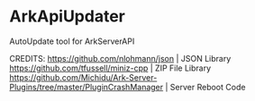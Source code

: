 # ArkApiUpdater
AutoUpdate tool for ArkServerAPI

CREDITS:
https://github.com/nlohmann/json | JSON Library
https://github.com/tfussell/miniz-cpp | ZIP File Library
https://github.com/Michidu/Ark-Server-Plugins/tree/master/PluginCrashManager | Server Reboot Code
